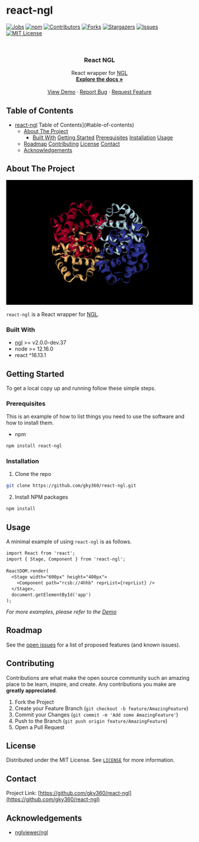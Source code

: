 # react-ngl

<!-- PROJECT SHIELDS -->

[![Jobs][jobs-badge]][jobs-url]
[![npm][npm-badge]][npm-url]
[![Contributors][contributors-shield]][contributors-url]
[![Forks][forks-shield]][forks-url]
[![Stargazers][stars-shield]][stars-url]
[![Issues][issues-shield]][issues-url]
[![MIT License][license-shield]][license-url]

<!-- PROJECT LOGO -->
<br />
<p align="center">
  <!-- <a href="https://github.com/gky360/react-ngl">
    <img src="images/logo.png" alt="Logo" width="80" height="80">
  </a> -->

  <h3 align="center">React NGL</h3>

  <p align="center">
    React wrapper for <a href="https://github.com/nglviewer/ngl">NGL</a>
    <br />
    <a href="https://github.com/gky360/react-ngl"><strong>Explore the docs »</strong></a>
    <br />
    <br />
    <a href="https://gky360.github.io/react-ngl">View Demo</a>
    ·
    <a href="https://github.com/gky360/react-ngl/issues">Report Bug</a>
    ·
    <a href="https://github.com/gky360/react-ngl/issues">Request Feature</a>
  </p>
</p>

<!-- TABLE OF CONTENTS -->

## Table of Contents

- [react-ngl](#react-ngl)
  Table of Contents](#table-of-contents)
  - [About The Project](#about-the-project)
    - [Built With](#built-with)
      [ Getting Started](#getting-started)
      [Prerequisites](#prerequisites)
      [Installation](#installation)
      [Usage](#usage)
  - [Roadmap](#roadmap)
    [Contributing](#contributing)
    [License](#license)
    [Contact](#contact)
  - [Acknowledgements](#acknowledgements)

<!-- ABOUT THE PROJECT -->

## About The Project

[![React NGL Screen Shot][product-screenshot]](https://github.com/gky360/react-ngl)

`react-ngl` is a React wrapper for <a href="https://github.com/nglviewer/ngl">NGL</a>.

### Built With

- [ngl](https://github.com/nglviewer/ngl) >= v2.0.0-dev.37
- node >= 12.16.0
- react ^16.13.1

<!-- GETTING STARTED -->

## Getting Started

To get a local copy up and running follow these simple steps.

### Prerequisites

This is an example of how to list things you need to use the software and how to install them.

- npm

```sh
npm install react-ngl
```

### Installation

1. Clone the repo

```sh
git clone https://github.com/gky360/react-ngl.git
```

2. Install NPM packages

```sh
npm install
```

<!-- USAGE EXAMPLES -->

## Usage

A minimal example of using `react-ngl` is as follows.

```tsx
import React from 'react';
import { Stage, Component } from 'react-ngl';

ReactDOM.render(
  <Stage width="600px" height="400px">
    <Component path="rcsb://4hhb" reprList={reprList} />
  </Stage>,
  document.getElementById('app')
);
```

_For more examples, please refer to the [Demo](https://gky360.github.io/react-ngl)_

<!-- ROADMAP -->

## Roadmap

See the [open issues](https://github.com/gky360/react-ngl/issues) for a list of proposed features (and known issues).

<!-- CONTRIBUTING -->

## Contributing

Contributions are what make the open source community such an amazing place to be learn, inspire, and create. Any contributions you make are **greatly appreciated**.

1. Fork the Project
2. Create your Feature Branch (`git checkout -b feature/AmazingFeature`)
3. Commit your Changes (`git commit -m 'Add some AmazingFeature'`)
4. Push to the Branch (`git push origin feature/AmazingFeature`)
5. Open a Pull Request

<!-- LICENSE -->

## License

Distributed under the MIT License. See [`LICENSE`][license-url] for more information.

<!-- CONTACT -->

## Contact

<!-- Your Name - [@twitter_handle](https://twitter.com/twitter_handle) - email -->

Project Link: [https://github.com/gky360/react-ngl](https://github.com/gky360/react-ngl)

<!-- ACKNOWLEDGEMENTS -->

## Acknowledgements

- [nglviewer/ngl](https://github.com/nglviewer/ngl)

<!-- MARKDOWN LINKS & IMAGES -->
<!-- https://www.markdownguide.org/basic-syntax/#reference-style-links -->

[jobs-badge]: https://github.com/gky360/react-ngl/workflows/Jobs/badge.svg
[jobs-url]: https://github.com/gky360/react-ngl/actions
[npm-badge]: https://badge.fury.io/js/react-ngl.svg
[npm-url]: https://www.npmjs.com/package/react-ngl
[contributors-shield]: https://img.shields.io/github/contributors/gky360/react-ngl.svg
[contributors-url]: https://github.com/gky360/react-ngl/graphs/contributors
[forks-shield]: https://img.shields.io/github/forks/gky360/react-ngl.svg
[forks-url]: https://github.com/gky360/react-ngl/network/members
[stars-shield]: https://img.shields.io/github/stars/gky360/react-ngl.svg
[stars-url]: https://github.com/gky360/react-ngl/stargazers
[issues-shield]: https://img.shields.io/github/issues/gky360/react-ngl.svg
[issues-url]: https://github.com/gky360/react-ngl/issues
[license-shield]: https://img.shields.io/github/license/gky360/react-ngl.svg
[license-url]: https://github.com/gky360/react-ngl/blob/master/LICENSE.txt
[product-screenshot]: images/screenshot.png
